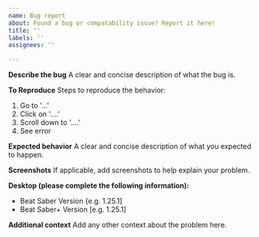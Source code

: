```yaml
---
name: Bug report
about: Found a bug or compatability issue? Report it here!
title: ''
labels: ''
assignees: ''

---
```


**Describe the bug**
A clear and concise description of what the bug is.

**To Reproduce**
Steps to reproduce the behavior:
1. Go to '...'
2. Click on '....'
3. Scroll down to '....'
4. See error

**Expected behavior**
A clear and concise description of what you expected to happen.

**Screenshots**
If applicable, add screenshots to help explain your problem.

**Desktop (please complete the following information):**
 - Beat Saber Version {e.g. 1.25.1]
 - Beat Saber+ Version [e.g. 1.25.1]



**Additional context**
Add any other context about the problem here.
